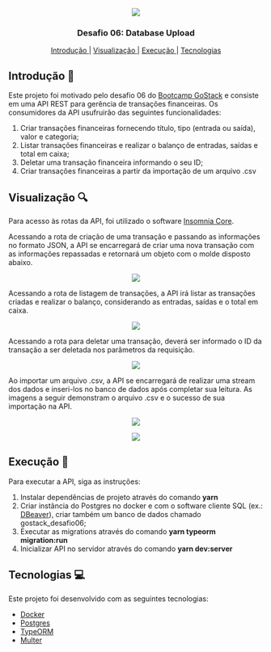 <p align="center">
  <img src="https://res.cloudinary.com/dqqh1oigi/image/upload/v1594992537/Challenge%20Gostack%2006/GoStack_b27dh5.png" /> </br>
</p>

<h3 align="center">
  Desafio 06: Database Upload
</h3>

<p align="center">
  <a href="#Introdução-memo"> Introdução </a>
   | 
  <a href="#Visualização-mag"> Visualização </a>
   | 
  <a href="#Execução-rocket"> Execução </a>
   | 
  <a href="#Tecnologias-computer"> Tecnologias </a>
</p>

## Introdução :memo:

Este projeto foi motivado pelo desafio 06 do [Bootcamp GoStack](https://rocketseat.com.br/gostack) e consiste em uma API REST para gerência
de transações financeiras. Os consumidores da API usufruirão das seguintes funcionalidades:

<p>
  <ol>
    <li> Criar transações financeiras fornecendo título, tipo (entrada ou saída), valor e categoria; </li>
    <li> Listar transações financeiras e realizar o balanço de entradas, saídas e total em caixa; </li>
    <li> Deletar uma transação financeira informando o seu ID; </li>
    <li> Criar transações financeiras a partir da importação de um arquivo .csv </li>
  </ol>
</p>

## Visualização :mag:

Para acesso às rotas da API, foi utilizado o software [Insomnia Core](https://insomnia.rest/). 

Acessando a rota de criação de uma transação e passando as informações no formato JSON, a API se encarregará de criar uma nova transação 
com as informações repassadas e retornará um objeto com o molde disposto abaixo.

<p align="center">
  <img src="https://res.cloudinary.com/dqqh1oigi/image/upload/v1595000285/Challenge%20Gostack%2006/createTransaction_xrsqna.png" /> </br>
</p>

Acessando a rota de listagem de transações, a API irá listar as transações criadas e realizar o balanço, considerando as entradas, saídas 
e o total em caixa.

<p align="center">
  <img src="https://res.cloudinary.com/dqqh1oigi/image/upload/v1595000798/Challenge%20Gostack%2006/listTransactions_absbrx.png" /> </br>
</p>

Acessando a rota para deletar uma transação, deverá ser informado o ID da transação a ser deletada nos parâmetros da requisição.

<p align="center">
  <img src="https://res.cloudinary.com/dqqh1oigi/image/upload/v1595001304/Challenge%20Gostack%2006/deleteTransaction_ea4l1d.png" /> </br>
</p>

Ao importar um arquivo .csv, a API se encarregará de realizar uma stream dos dados e inseri-los no banco de dados após completar sua 
leitura. As imagens a seguir demonstram o arquivo .csv e o sucesso de sua importação na API.

<p align="center">
  <img src="https://res.cloudinary.com/dqqh1oigi/image/upload/v1595001620/Challenge%20Gostack%2006/fileCSV_dfdpfd.png" /> </br>
</p>

<p align="center">
  <img src="https://res.cloudinary.com/dqqh1oigi/image/upload/v1595000963/Challenge%20Gostack%2006/importTransactions_bxqk0k.png" /> </br>
</p>

## Execução :rocket:

Para executar a API, siga as instruções:

<p>
  <ol>
    <li> Instalar dependências de projeto através do comando <b>yarn</b> </li>
    <li> 
      Criar instância do Postgres no docker e com o software cliente SQL (ex.: <a href="https://dbeaver.io/" target="_blank"> DBeaver</a>),
      criar também um banco de dados chamado gostack_desafio06;
    </li>
    <li> Executar as migrations através do comando <b>yarn typeorm migration:run</b> </li>
    <li> Inicializar API no servidor através do comando <b>yarn dev:server</b> </li>
  </ol>
</p>

## Tecnologias :computer:

Este projeto foi desenvolvido com as seguintes tecnologias:

- [Docker](https://www.docker.com/)
- [Postgres](https://hub.docker.com/_/postgres)
- [TypeORM](https://typeorm.io/#/)
- [Multer](https://www.npmjs.com/package/multer)
